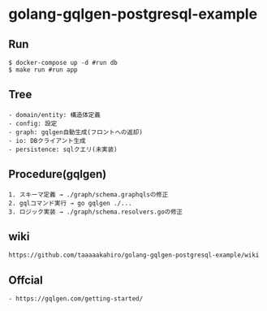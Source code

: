 # golang-gqlgen-postgresql-example

## Run
```
$ docker-compose up -d #run db
$ make run #run app
```

## Tree
    - domain/entity: 構造体定義
    - config: 設定
    - graph: gqlgen自動生成(フロントへの返却)
    - io: DBクライアント生成
    - persistence: sqlクエリ(未実装)

## Procedure(gqlgen)
    1. スキーマ定義 → ./graph/schema.graphqlsの修正
    2. gqlコマンド実行 → go gqlgen ./...
    3. ロジック実装 → ./graph/schema.resolvers.goの修正

## wiki
    https://github.com/taaaaakahiro/golang-gqlgen-postgresql-example/wiki

## Offcial
    - https://gqlgen.com/getting-started/
